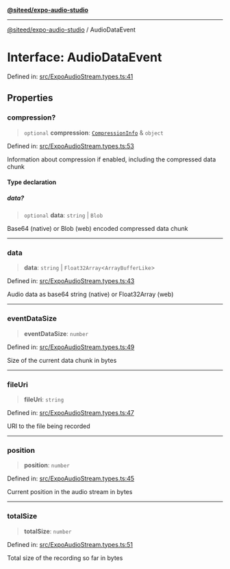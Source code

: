 [**@siteed/expo-audio-studio**](../README.md)

***

[@siteed/expo-audio-studio](../README.md) / AudioDataEvent

# Interface: AudioDataEvent

Defined in: [src/ExpoAudioStream.types.ts:41](https://github.com/deeeed/expo-audio-stream/blob/ce05d475b5bcbdb69a6269a6725b5e684604d29e/packages/expo-audio-studio/src/ExpoAudioStream.types.ts#L41)

## Properties

### compression?

> `optional` **compression**: [`CompressionInfo`](CompressionInfo.md) & `object`

Defined in: [src/ExpoAudioStream.types.ts:53](https://github.com/deeeed/expo-audio-stream/blob/ce05d475b5bcbdb69a6269a6725b5e684604d29e/packages/expo-audio-studio/src/ExpoAudioStream.types.ts#L53)

Information about compression if enabled, including the compressed data chunk

#### Type declaration

##### data?

> `optional` **data**: `string` \| `Blob`

Base64 (native) or Blob (web) encoded compressed data chunk

***

### data

> **data**: `string` \| `Float32Array`\<`ArrayBufferLike`\>

Defined in: [src/ExpoAudioStream.types.ts:43](https://github.com/deeeed/expo-audio-stream/blob/ce05d475b5bcbdb69a6269a6725b5e684604d29e/packages/expo-audio-studio/src/ExpoAudioStream.types.ts#L43)

Audio data as base64 string (native) or Float32Array (web)

***

### eventDataSize

> **eventDataSize**: `number`

Defined in: [src/ExpoAudioStream.types.ts:49](https://github.com/deeeed/expo-audio-stream/blob/ce05d475b5bcbdb69a6269a6725b5e684604d29e/packages/expo-audio-studio/src/ExpoAudioStream.types.ts#L49)

Size of the current data chunk in bytes

***

### fileUri

> **fileUri**: `string`

Defined in: [src/ExpoAudioStream.types.ts:47](https://github.com/deeeed/expo-audio-stream/blob/ce05d475b5bcbdb69a6269a6725b5e684604d29e/packages/expo-audio-studio/src/ExpoAudioStream.types.ts#L47)

URI to the file being recorded

***

### position

> **position**: `number`

Defined in: [src/ExpoAudioStream.types.ts:45](https://github.com/deeeed/expo-audio-stream/blob/ce05d475b5bcbdb69a6269a6725b5e684604d29e/packages/expo-audio-studio/src/ExpoAudioStream.types.ts#L45)

Current position in the audio stream in bytes

***

### totalSize

> **totalSize**: `number`

Defined in: [src/ExpoAudioStream.types.ts:51](https://github.com/deeeed/expo-audio-stream/blob/ce05d475b5bcbdb69a6269a6725b5e684604d29e/packages/expo-audio-studio/src/ExpoAudioStream.types.ts#L51)

Total size of the recording so far in bytes
